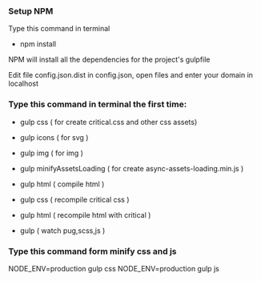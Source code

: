 ### Setup NPM
Type this command in terminal

* npm install

NPM will install all the dependencies for the project's gulpfile

Edit file config.json.dist in config.json, open files and enter your domain in localhost

### Type this command in terminal the first time:

* gulp css ( for create critical.css and other css assets)
* gulp icons ( for svg )
* gulp img ( for img )
* gulp minifyAssetsLoading ( for create async-assets-loading.min.js )
* gulp html ( compile html )
* gulp css ( recompile critical css )
* gulp html ( recompile html with critical )

* gulp ( watch pug,scss,js )

### Type this command form minify css and js

NODE_ENV=production gulp css
NODE_ENV=production gulp js
